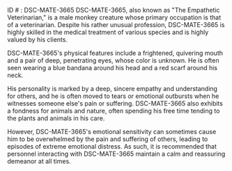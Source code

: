 ID # : DSC-MATE-3665
DSC-MATE-3665, also known as "The Empathetic Veterinarian," is a male monkey creature whose primary occupation is that of a veterinarian. Despite his rather unusual profession, DSC-MATE-3665 is highly skilled in the medical treatment of various species and is highly valued by his clients.

DSC-MATE-3665's physical features include a frightened, quivering mouth and a pair of deep, penetrating eyes, whose color is unknown. He is often seen wearing a blue bandana around his head and a red scarf around his neck.

His personality is marked by a deep, sincere empathy and understanding for others, and he is often moved to tears or emotional outbursts when he witnesses someone else's pain or suffering. DSC-MATE-3665 also exhibits a fondness for animals and nature, often spending his free time tending to the plants and animals in his care.

However, DSC-MATE-3665's emotional sensitivity can sometimes cause him to be overwhelmed by the pain and suffering of others, leading to episodes of extreme emotional distress. As such, it is recommended that personnel interacting with DSC-MATE-3665 maintain a calm and reassuring demeanor at all times.